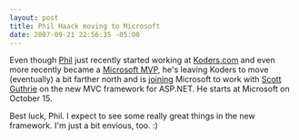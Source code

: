 ```yaml
---
layout: post
title: Phil Haack moving to Microsoft
date: 2007-09-21 22:56:35 -05:00
---
```


Even though [Phil](http://haacked.com) just recently started working at [Koders.com](http://koders.com) and even more recently became a [Microsoft MVP](http://haacked.com/archive/2007/07/01/bank-error-in-my-favor.-im-a-microsoft-mvp.aspx), he's leaving Koders to move (eventually) a bit farther north and is [joining](http://haacked.com/archive/2007/09/17/why-is-microsoft-removing-my-mvp-status.aspx) Microsoft to work with [Scott Guthrie](http://weblogs.asp.net/scottgu/) on the new MVC framework for ASP.NET. He starts at Microsoft on October 15. 

Best luck, Phil. I expect to see some really great things in the new framework. I'm just a bit envious, too. :)
